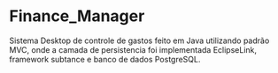 # Finance_Manager
Sistema Desktop de controle de gastos feito em Java utilizando padrão MVC, onde a camada de persistencia foi implementada EclipseLink, framework subtance e banco de dados PostgreSQL.
